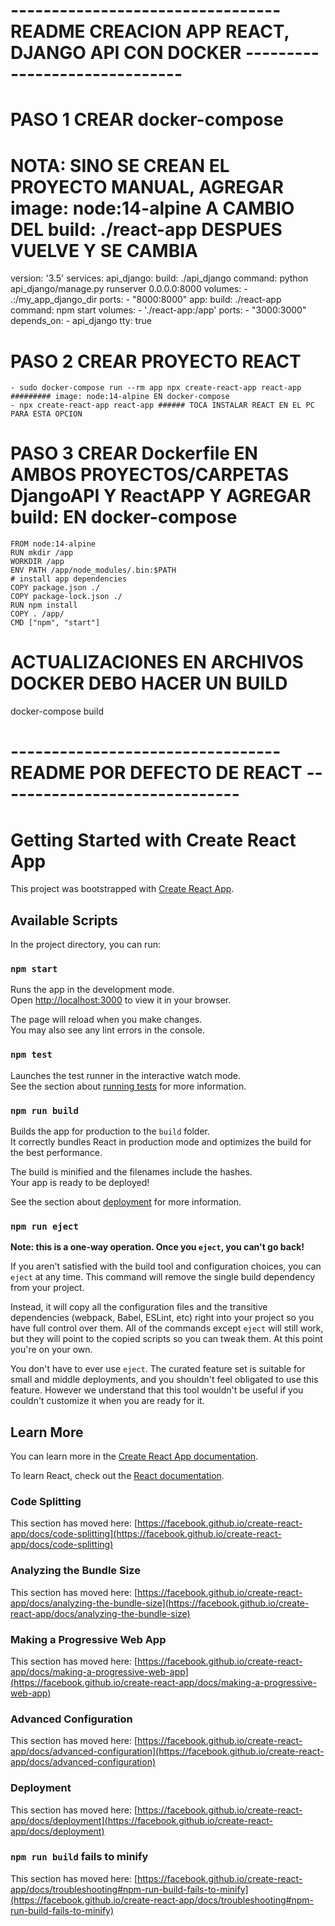 # --------------------------------- README CREACION APP REACT, DJANGO API CON DOCKER ------------------------------



# PASO 1 CREAR docker-compose 
 # NOTA: SINO SE CREAN EL PROYECTO MANUAL, AGREGAR image: node:14-alpine A CAMBIO DEL build: ./react-app DESPUES VUELVE Y SE CAMBIA
version: '3.5'
services:
  api_django:
    build: ./api_django
    command: python api_django/manage.py runserver 0.0.0.0:8000
    volumes:
      - .:/my_app_django_dir
    ports:
      - "8000:8000"
  app:
    build: ./react-app
    command: npm start
    volumes:
      - './react-app:/app'
    ports:
      - "3000:3000"
    depends_on:
      - api_django
    tty: true


# PASO 2 CREAR PROYECTO REACT
    - sudo docker-compose run --rm app npx create-react-app react-app ######### image: node:14-alpine EN docker-compose
    - npx create-react-app react-app ###### TOCA INSTALAR REACT EN EL PC PARA ESTA OPCION

# PASO 3 CREAR Dockerfile EN AMBOS PROYECTOS/CARPETAS DjangoAPI Y ReactAPP Y AGREGAR build: EN docker-compose
    FROM node:14-alpine
    RUN mkdir /app
    WORKDIR /app
    ENV PATH /app/node_modules/.bin:$PATH
    # install app dependencies
    COPY package.json ./
    COPY package-lock.json ./
    RUN npm install
    COPY . /app/
    CMD ["npm", "start"]


# ACTUALIZACIONES EN ARCHIVOS DOCKER DEBO HACER UN BUILD
  docker-compose build





















# --------------------------------- README POR DEFECTO DE REACT ------------------------------


# Getting Started with Create React App

This project was bootstrapped with [Create React App](https://github.com/facebook/create-react-app).

## Available Scripts

In the project directory, you can run:

### `npm start`

Runs the app in the development mode.\
Open [http://localhost:3000](http://localhost:3000) to view it in your browser.

The page will reload when you make changes.\
You may also see any lint errors in the console.

### `npm test`

Launches the test runner in the interactive watch mode.\
See the section about [running tests](https://facebook.github.io/create-react-app/docs/running-tests) for more information.

### `npm run build`

Builds the app for production to the `build` folder.\
It correctly bundles React in production mode and optimizes the build for the best performance.

The build is minified and the filenames include the hashes.\
Your app is ready to be deployed!

See the section about [deployment](https://facebook.github.io/create-react-app/docs/deployment) for more information.

### `npm run eject`

**Note: this is a one-way operation. Once you `eject`, you can't go back!**

If you aren't satisfied with the build tool and configuration choices, you can `eject` at any time. This command will remove the single build dependency from your project.

Instead, it will copy all the configuration files and the transitive dependencies (webpack, Babel, ESLint, etc) right into your project so you have full control over them. All of the commands except `eject` will still work, but they will point to the copied scripts so you can tweak them. At this point you're on your own.

You don't have to ever use `eject`. The curated feature set is suitable for small and middle deployments, and you shouldn't feel obligated to use this feature. However we understand that this tool wouldn't be useful if you couldn't customize it when you are ready for it.

## Learn More

You can learn more in the [Create React App documentation](https://facebook.github.io/create-react-app/docs/getting-started).

To learn React, check out the [React documentation](https://reactjs.org/).

### Code Splitting

This section has moved here: [https://facebook.github.io/create-react-app/docs/code-splitting](https://facebook.github.io/create-react-app/docs/code-splitting)

### Analyzing the Bundle Size

This section has moved here: [https://facebook.github.io/create-react-app/docs/analyzing-the-bundle-size](https://facebook.github.io/create-react-app/docs/analyzing-the-bundle-size)

### Making a Progressive Web App

This section has moved here: [https://facebook.github.io/create-react-app/docs/making-a-progressive-web-app](https://facebook.github.io/create-react-app/docs/making-a-progressive-web-app)

### Advanced Configuration

This section has moved here: [https://facebook.github.io/create-react-app/docs/advanced-configuration](https://facebook.github.io/create-react-app/docs/advanced-configuration)

### Deployment

This section has moved here: [https://facebook.github.io/create-react-app/docs/deployment](https://facebook.github.io/create-react-app/docs/deployment)

### `npm run build` fails to minify

This section has moved here: [https://facebook.github.io/create-react-app/docs/troubleshooting#npm-run-build-fails-to-minify](https://facebook.github.io/create-react-app/docs/troubleshooting#npm-run-build-fails-to-minify)
